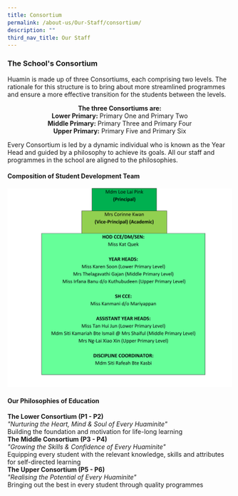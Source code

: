```yaml
---
title: Consortium
permalink: /about-us/Our-Staff/consortium/
description: ""
third_nav_title: Our Staff
---
```

### **The School's Consortium**
Huamin is made up of three Consortiums, each comprising two levels. The rationale for this structure is to bring about more streamlined programmes and ensure a more effective transition for the students between the levels.

<center><b>The three Consortiums are:</b><br>
<b>Lower Primary:</b> Primary One and Primary Two<br>
<b>Middle Primary:</b> Primary Three and Primary Four<br>
<b>Upper Primary:</b> Primary Five and Primary Six
</center>

Every Consortium is led by a dynamic individual who is known as the Year Head and guided by a philosophy to achieve its goals. All our staff and programmes in the school are aligned to the philosophies.

#### **Composition of Student Development Team**
![](/images/SDT.png)
#### **Our Philosophies of Education**
<b>The Lower Consortium (P1 - P2)</b></br>
<i>"Nurturing the Heart, Mind & Soul of Every Huaminite"</i><br>Building the foundation and motivation for life-long learning<br>
<b>The Middle Consortium (P3 - P4)</b></br>
<i>"Growing the Skills & Confidence of Every Huaminite"</i><br>Equipping every student with the relevant knowledge, skills and attributes for self-directed learning<br>
	<b>The Upper Consortium (P5 - P6)</b></br>
<i>"Realising the Potential of Every Huaminite"</i><br>Bringing out the best in every student through quality programmes